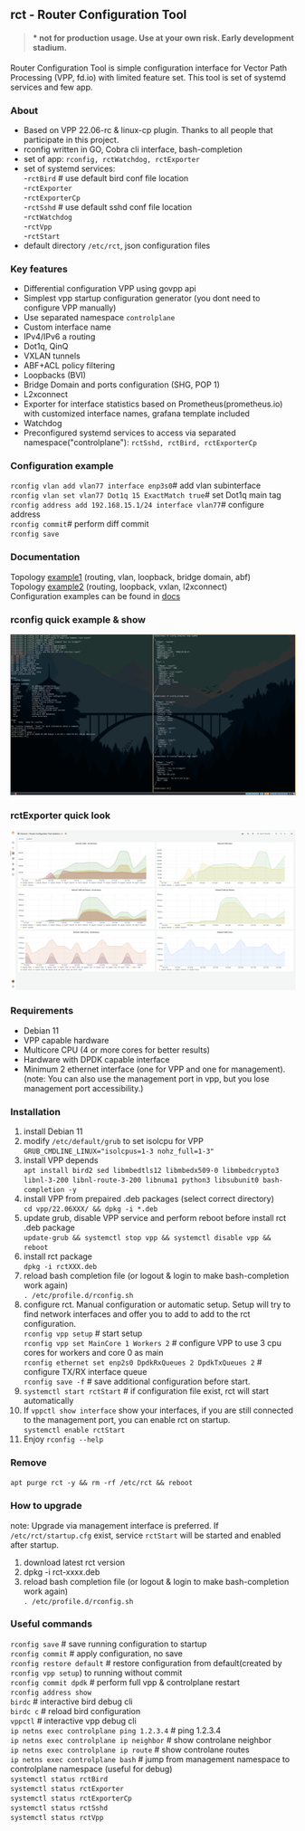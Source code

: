## rct - Router Configuration Tool
> #### * not for production usage. Use at your own risk. Early development stadium.

Router Configuration Tool is simple configuration interface for Vector Path Processing (VPP, fd.io) with limited feature set. This tool is set of systemd services and few app.

### About

- Based on VPP 22.06-rc & linux-cp plugin. Thanks to all people that participate in this project.
- rconfig written in GO, Cobra cli interface, bash-completion
- set of app: `rconfig, rctWatchdog, rctExporter`
- set of systemd services:\
  -`rctBird` # use default bird conf file location\
  -`rctExporter`\
  -`rctExporterCp`\
  -`rctSshd` # use default sshd conf file location  \
  -`rctWatchdog`\
  -`rctVpp`\
  -`rctStart`
- default directory `/etc/rct`, json configuration files
 
### Key features
- Differential configuration VPP using govpp api
- Simplest vpp startup configuration generator (you dont need to configure VPP manually)
- Use separated namespace `controlplane`
- Custom interface name
- IPv4/IPv6 a routing
- Dot1q, QinQ
- VXLAN tunnels
- ABF+ACL policy filtering
- Loopbacks (BVI)
- Bridge Domain and ports configuration (SHG, POP 1)
- L2xconnect
- Exporter for interface statistics based on Prometheus(prometheus.io) with customized interface names, grafana template included
- Watchdog
- Preconfigured systemd services to access via separated namespace("controlplane"): `rctSshd, rctBird, rctExporterCp`

### Configuration example
`rconfig vlan add vlan77 interface enp3s0`# add vlan subinterface\
`rconfig vlan set vlan77 Dot1q 15 ExactMatch true`# set Dot1q main tag\
`rconfig address add 192.168.15.1/24 interface vlan77`# configure address\
`rconfig commit`# perform diff commit\
`rconfig save`

### Documentation
Topology [example1](docs/example1.md) (routing, vlan, loopback, bridge domain, abf)\
Topology [example2](docs/example2.md) (routing, loopback, vxlan, l2xconnect)\
Configuration examples can be found in [docs](docs)

### rconfig quick example & show
![rconfig example](img/rconfigExample.png?raw=true)

### rctExporter quick look
![rctExporter example](img/rctExporter.png?raw=true)


### Requirements
* Debian 11
* VPP capable hardware
* Multicore CPU (4 or more cores for better results)
* Hardware with DPDK capable interface
* Minimum 2 ethernet interface (one for VPP and one for management). (note: You can also use the management port in vpp, but you lose management port accessibility.)

### Installation
1. install Debian 11 
2. modify `/etc/default/grub` to set isolcpu for VPP\
```GRUB_CMDLINE_LINUX="isolcpus=1-3 nohz_full=1-3"```
3. install VPP depends\
`apt install bird2 sed libmbedtls12 libmbedx509-0 libmbedcrypto3 libnl-3-200 libnl-route-3-200 libnuma1 python3 libsubunit0 bash-completion -y`
4. install VPP from prepaired .deb packages (select correct directory)\
`cd vpp/22.06XXX/ && dpkg -i *.deb`
5. update grub, disable VPP service and perform reboot before install rct .deb package\
`update-grub && systemctl stop vpp && systemctl disable vpp && reboot`
6. install rct package\
`dpkg -i rctXXX.deb`
7. reload bash completion file (or logout & login to make bash-completion work again)\
`. /etc/profile.d/rconfig.sh`
8. configure rct. Manual configuration or automatic setup. Setup will try to find network interfaces and offer you to add to add to the rct configuration.\
`rconfig vpp setup` # start setup\
`rconfig vpp set MainCore 1 Workers 2` # configure VPP to use 3 cpu cores for workers and core 0 as main\
`rconfig ethernet set enp2s0 DpdkRxQueues 2 DpdkTxQueues 2` # configure TX/RX interface queue\
`rconfig save -f` # save additional configuration before start.
9. `systemctl start rctStart` # if configuration file exist, rct will start automatically
10. If `vppctl show interface` show your interfaces, if you are still connected to the management port, you can enable rct on startup.\
`systemctl enable rctStart`
11. Enjoy `rconfig --help` 

### Remove
`apt purge rct -y && rm -rf /etc/rct && reboot`

### How to upgrade
note: Upgrade via management interface is preferred. If `/etc/rct/startup.cfg` exist, service `rctStart` will be started and enabled after startup.
1. download latest rct version
2. dpkg -i rct-xxxx.deb
3. reload bash completion file (or logout & login to make bash-completion work again)\
`. /etc/profile.d/rconfig.sh`

### Useful commands
`rconfig save` # save running configuration to startup\
`rconfig commit` # apply configuration, no save\
`rconfig restore default` # restore configuration from default(created by `rconfig vpp setup`) to running without commit\
`rconfig commit dpdk` # perform full vpp & controlplane restart\
`rconfig address show`\
`birdc` # interactive bird debug cli\
`birdc c` # reload bird configuration\
`vppctl` # interactive vpp debug cli\
`ip netns exec controlplane ping 1.2.3.4` # ping 1.2.3.4\
`ip netns exec controlplane ip neighbor` #  show controlane neighbor\
`ip netns exec controlplane ip route` # show controlane routes\
`ip netns exec controlplane bash` # jump from management namespace to controlplane namespace (useful for debug)\
`systemctl status rctBird`\
`systemctl status rctExporter`\
`systemctl status rctExporterCp`\
`systemctl status rctSshd`\
`systemctl status rctVpp`
